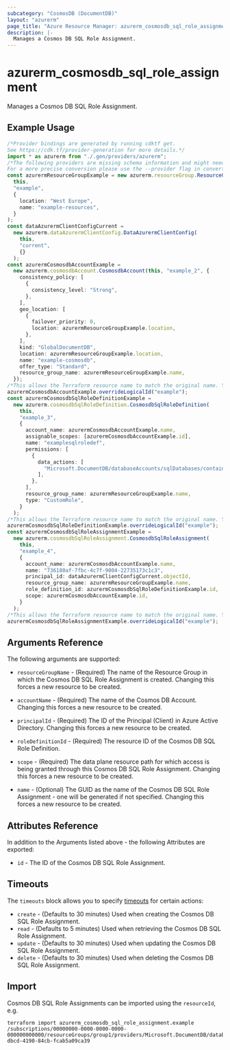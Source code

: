 ```yaml
---
subcategory: "CosmosDB (DocumentDB)"
layout: "azurerm"
page_title: "Azure Resource Manager: azurerm_cosmosdb_sql_role_assignment"
description: |-
  Manages a Cosmos DB SQL Role Assignment.
---
```


# azurerm\_cosmosdb\_sql\_role\_assignment

Manages a Cosmos DB SQL Role Assignment.

## Example Usage

```typescript
/*Provider bindings are generated by running cdktf get.
See https://cdk.tf/provider-generation for more details.*/
import * as azurerm from "./.gen/providers/azurerm";
/*The following providers are missing schema information and might need manual adjustments to synthesize correctly: azurerm.
For a more precise conversion please use the --provider flag in convert.*/
const azurermResourceGroupExample = new azurerm.resourceGroup.ResourceGroup(
  this,
  "example",
  {
    location: "West Europe",
    name: "example-resources",
  }
);
const dataAzurermClientConfigCurrent =
  new azurerm.dataAzurermClientConfig.DataAzurermClientConfig(
    this,
    "current",
    {}
  );
const azurermCosmosdbAccountExample =
  new azurerm.cosmosdbAccount.CosmosdbAccount(this, "example_2", {
    consistency_policy: [
      {
        consistency_level: "Strong",
      },
    ],
    geo_location: [
      {
        failover_priority: 0,
        location: azurermResourceGroupExample.location,
      },
    ],
    kind: "GlobalDocumentDB",
    location: azurermResourceGroupExample.location,
    name: "example-cosmosdb",
    offer_type: "Standard",
    resource_group_name: azurermResourceGroupExample.name,
  });
/*This allows the Terraform resource name to match the original name. You can remove the call if you don't need them to match.*/
azurermCosmosdbAccountExample.overrideLogicalId("example");
const azurermCosmosdbSqlRoleDefinitionExample =
  new azurerm.cosmosdbSqlRoleDefinition.CosmosdbSqlRoleDefinition(
    this,
    "example_3",
    {
      account_name: azurermCosmosdbAccountExample.name,
      assignable_scopes: [azurermCosmosdbAccountExample.id],
      name: "examplesqlroledef",
      permissions: [
        {
          data_actions: [
            "Microsoft.DocumentDB/databaseAccounts/sqlDatabases/containers/items/read",
          ],
        },
      ],
      resource_group_name: azurermResourceGroupExample.name,
      type: "CustomRole",
    }
  );
/*This allows the Terraform resource name to match the original name. You can remove the call if you don't need them to match.*/
azurermCosmosdbSqlRoleDefinitionExample.overrideLogicalId("example");
const azurermCosmosdbSqlRoleAssignmentExample =
  new azurerm.cosmosdbSqlRoleAssignment.CosmosdbSqlRoleAssignment(
    this,
    "example_4",
    {
      account_name: azurermCosmosdbAccountExample.name,
      name: "736180af-7fbc-4c7f-9004-22735173c1c3",
      principal_id: dataAzurermClientConfigCurrent.objectId,
      resource_group_name: azurermResourceGroupExample.name,
      role_definition_id: azurermCosmosdbSqlRoleDefinitionExample.id,
      scope: azurermCosmosdbAccountExample.id,
    }
  );
/*This allows the Terraform resource name to match the original name. You can remove the call if you don't need them to match.*/
azurermCosmosdbSqlRoleAssignmentExample.overrideLogicalId("example");

```

## Arguments Reference

The following arguments are supported:

*   `resourceGroupName` - (Required) The name of the Resource Group in which the Cosmos DB SQL Role Assignment is created. Changing this forces a new resource to be created.

*   `accountName` - (Required) The name of the Cosmos DB Account. Changing this forces a new resource to be created.

*   `principalId` - (Required) The ID of the Principal (Client) in Azure Active Directory. Changing this forces a new resource to be created.

*   `roleDefinitionId` - (Required) The resource ID of the Cosmos DB SQL Role Definition.

*   `scope` - (Required) The data plane resource path for which access is being granted through this Cosmos DB SQL Role Assignment. Changing this forces a new resource to be created.

*   `name` - (Optional) The GUID as the name of the Cosmos DB SQL Role Assignment - one will be generated if not specified. Changing this forces a new resource to be created.

## Attributes Reference

In addition to the Arguments listed above - the following Attributes are exported:

* `id` - The ID of the Cosmos DB SQL Role Assignment.

## Timeouts

The `timeouts` block allows you to specify [timeouts](https://www.terraform.io/language/resources/syntax#operation-timeouts) for certain actions:

* `create` - (Defaults to 30 minutes) Used when creating the Cosmos DB SQL Role Assignment.
* `read` - (Defaults to 5 minutes) Used when retrieving the Cosmos DB SQL Role Assignment.
* `update` - (Defaults to 30 minutes) Used when updating the Cosmos DB SQL Role Assignment.
* `delete` - (Defaults to 30 minutes) Used when deleting the Cosmos DB SQL Role Assignment.

## Import

Cosmos DB SQL Role Assignments can be imported using the `resourceId`, e.g.

```shell
terraform import azurerm_cosmosdb_sql_role_assignment.example /subscriptions/00000000-0000-0000-0000-000000000000/resourceGroups/group1/providers/Microsoft.DocumentDB/databaseAccounts/account1/sqlRoleAssignments/9e007587-dbcd-4190-84cb-fcab5a09ca39
```

